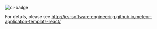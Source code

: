 ![ci-badge](https://github.com/campus-clearout-center/clearout-center/workflows/campus-clearout-center/badge.svg)

For details, please see http://ics-software-engineering.github.io/meteor-application-template-react/
